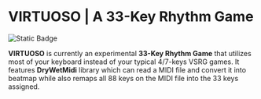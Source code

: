 # VIRTUOSO | A 33-Key Rhythm Game

![Static Badge](https://img.shields.io/badge/in%20progress-green)

**VIRTUOSO** is currently an experimental **33-Key Rhythm Game** that utilizes most of your keyboard instead of your typical 4/7-keys VSRG games. It features **DryWetMidi** library which can read a MIDI file and convert it into beatmap while also remaps all 88 keys on the MIDI file into the 33 keys assigned.
